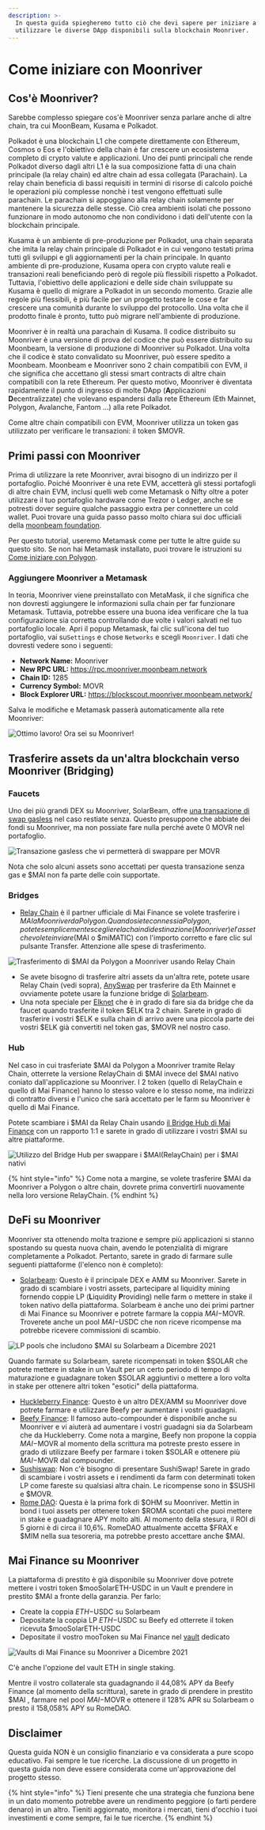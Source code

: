 ```yaml
---
description: >-
  In questa guida spiegheremo tutto ciò che devi sapere per iniziare a
  utilizzare le diverse DApp disponibili sulla blockchain Moonriver.
---
```


# Come iniziare con Moonriver

## Cos'è Moonriver?

Sarebbe complesso spiegare cos'è Moonriver senza parlare anche di altre chain, tra cui MoonBeam, Kusama e Polkadot.

Polkadot è una blockchain L1 che compete direttamente con Ethereum, Cosmos o Eos e l'obiettivo della chain è far crescere un ecosistema completo di crypto valute e applicazioni. Uno dei punti principali che rende Polkadot diverso dagli altri L1 è la sua composizione fatta di una chain principale (la relay chain) ed altre chain ad essa collegata (Parachain). La relay chain beneficia di bassi requisiti in termini di risorse di calcolo poiché le operazioni più complesse nonchè i test vengono effettuati sulle parachain. Le parachain si appoggiano alla relay chain solamente per mantenere la sicurezza delle stesse. Ciò crea ambienti isolati che possono funzionare in modo autonomo che non condividono i dati dell'utente con la blockchain principale.

Kusama è un ambiente di pre-produzione per Polkadot, una chain separata che imita la relay chain principale di Polkadot e in cui vengono testati prima tutti gli sviluppi e gli aggiornamenti per la chain principale. In quanto ambiente di pre-produzione, Kusama opera con crypto valute reali e transazioni reali beneficiando però di regole più flessibili rispetto a Polkadot. Tuttavia, l'obiettivo delle applicazioni e delle side chain sviluppate su Kusama è quello di migrare a Polkadot in un secondo momento. Grazie alle regole più flessibili, è più facile per un progetto testare le cose e far crescere una comunità durante lo sviluppo del protocollo. Una volta che il prodotto finale è pronto, tutto può migrare nell'ambiente di produzione.

Moonriver è in realtà una parachain di Kusama. Il codice distribuito su Moonriver è una versione di prova del codice che può essere distribuito su Moonbeam, la versione di produzione di Moonriver su Polkadot. Una volta che il codice è stato convalidato su Moonriver, può essere spedito a Moonbeam. Moonbeam e Moonriver sono 2 chain compatibili con EVM, il che significa che accettano gli stessi smart contracts di altre chain compatibili con la rete Ethereum. Per questo motivo, Moonriver è diventata rapidamente il punto di ingresso di molte DApp (**A**pplicazioni **D**ecentralizzate) che volevano espandersi dalla rete Ethereum (Eth Mainnet, Polygon, Avalanche, Fantom ...) alla rete Polkadot.

Come altre chain compatibili con EVM, Moonriver utilizza un token gas utilizzato per verificare le transazioni: il token $MOVR.

## Primi passi con Moonriver

Prima di utilizzare la rete Moonriver, avrai bisogno di un indirizzo per il portafoglio. Poiché Moonriver è una rete EVM, accetterà gli stessi portafogli di altre chain EVM, inclusi quelli web come Metamask o Nifty oltre a poter utilizzare il tuo portafoglio hardware come Trezor o Ledger, anche se potresti dover seguire qualche passaggio extra per connettere un cold wallet. Puoi trovare una guida passo passo molto chiara sui doc ufficiali della [moonbeam foundation](https://moonbeam.foundation/tutorials/how-to-create-moonriver-ethereum-address/).

Per questo tutorial, useremo Metamask come per tutte le altre guide su questo sito. Se non hai Metamask installato, puoi trovare le istruzioni su [Come iniziare con Polygon](https://qidao-qimps.gitbook.io/mai-finance-tutorials/v/italian/tutorial-di-polygon/come-iniziare-con-polygon).

### Aggiungere Moonriver a Metamask

In teoria, Moonriver viene preinstallato con MetaMask, il che significa che non dovresti aggiungere le informazioni sulla chain per far funzionare Metamask. Tuttavia, potrebbe essere una buona idea verificare che la tua configurazione sia corretta controllando due volte i valori salvati nel tuo portafoglio locale. Apri il popup Metamask, fai clic sull'icona del tuo portafoglio, vai su`Settings` e chose `Networks` e scegli `Moonriver`. I dati che dovresti vedere sono i seguenti:

* **Network Name:** Moonriver
* **New RPC URL:** https://rpc.moonriver.moonbeam.network
* **Chain ID:** 1285
* **Currency Symbol:** MOVR
* **Block Explorer URL:** https://blockscout.moonriver.moonbeam.network/

Salva le modifiche e Metamask passerà automaticamente alla rete Moonriver:

![Ottimo lavoro! Ora sei su Moonriver!](../../.gitbook/assets/Moonriver-setup-MM.png)

## Trasferire assets da un'altra blockchain verso  Moonriver (Bridging)

### Faucets

Uno dei più grandi DEX su Moonriver, SolarBeam, offre [una transazione di swap gasless](https://app.solarbeam.io/bridge/gas-swap) nel caso restiate senza. Questo presuppone che abbiate dei fondi su Moonriver, ma non possiate fare nulla perché avete 0 MOVR nel portafoglio.

![Transazione gasless che vi permetterà di swappare per MOVR](../../.gitbook/assets/Moonriver-faucet.png)

Nota che solo alcuni assets sono accettati per questa transazione senza gas e $MAI non fa parte delle coin supportate.

### Bridges

* [Relay Chain](https://app.relaychain.com/transfer#/) è il partner ufficiale di Mai Finance se volete trasferire i $MAI a Moonriver da Polygon. Quando siete connessi a Polygon, potete semplicemente scegliere la chain di destinazione (Moonriver) e l'asset che volete inviare ($MAI o $miMATIC) con l'importo corretto e fare clic sul pulsante Transfer. Attenzione alle spese di trasferimento.

![Trasferimento di $MAI da Polygon a Moonriver usando Relay Chain](../../.gitbook/assets/Moonriver-relaychain.png)

* Se avete bisogno di trasferire altri assets da un'altra rete, potete usare Relay Chain (vedi sopra), [AnySwap](https://anyswap.exchange/#/bridge) per trasferire da Eth Mainnet e ovviamente potete usare la funzione bridge di [Solarbeam](https://app.solarbeam.io/bridge).
* Una nota speciale per [Elknet](https://app.elk.finance/#/elknet) che è in grado di fare sia da bridge che da faucet quando trasferite il token $ELK tra 2 chain. Sarete in grado di trasferire i vostri $ELK e sulla chain di arrivo avere una piccola parte dei vostri $ELK già convertiti nel token gas, $MOVR nel nostro caso.

### Hub

Nel caso in cui trasferiate $MAI da Polygon a Moonriver tramite Relay Chain, otterrete la versione RelayChain di $MAI invece del $MAI nativo coniato dall'applicazione su Moonriver. I 2 token (quello di RelayChain e quello di Mai Finance) hanno lo stesso valore e lo stesso nome, ma indirizzi di contratto diversi e l'unico che sarà accettato per le farm su Moonriver è quello di Mai Finance.

Potete scambiare i $MAI da Relay Chain usando [il Bridge Hub di Mai Finance](https://app.mai.finance/hub) con un rapporto 1:1 e sarete in grado di utilizzare i vostri $MAI su altre piattaforme.

![Utilizzo del Bridge Hub per swappare i $MAI(RelayChain) per i $MAI nativi](../../.gitbook/assets/Moonriver-hub.png)

{% hint style="info" %}
Come nota a margine, se volete trasferire $MAI da Moonriver a Polygon o altre chain, dovrete prima convertirli nuovamente nella loro versione RelayChain.
{% endhint %}

## DeFi su Moonriver

Moonriver sta ottenendo molta trazione e sempre più applicazioni si stanno spostando su questa nuova chain, avendo le potenzialità di migrare completamente a Polkadot. Pertanto, sarete in grado di farmare sulle seguenti piattaforme (l'elenco non è completo):

* [Solarbeam](https://app.solarbeam.io): Questo è il principale DEX e AMM su Moonriver. Sarete in grado di scambiare i vostri assets, partecipare al liquidity mining fornendo coppie LP (**L**iquidity **P**roviding) nelle farm o mettere in stake il token nativo della piattaforma. Solarbeam è anche uno dei primi partner di Mai Finance su Moonriver e potrete farmare la coppia $MAI-$MOVR. Troverete anche un pool $MAI-$USDC che non riceve ricompense ma potrebbe ricevere commissioni di scambio.

![LP pools che includono $MAI su Solarbeam a Dicembre 2021](../../.gitbook/assets/Moonriver-solarbeam.png)

Quando farmate su Solarbeam, sarete ricompensati in token $SOLAR che potrete mettere in stake in un Vault per un certo periodo di tempo di maturazione e guadagnare token $SOLAR aggiuntivi o mettere a loro volta in stake per ottenere altri token "esotici" della piattaforma.

* [Huckleberry Finance](https://www.huckleberry.finance): Questo è un altro DEX/AMM su Moonriver dove potrete farmare e utilizzare Beefy per aumentare i vostri guadagni.
* [Beefy Finance](https://app.beefy.finance/#/moonriver): Il famoso auto-compounder è disponibile anche su Moonriver e vi aiuterà ad aumentare i vostri guadagni sia da Solarbeam che da Huckleberry. Come nota a margine, Beefy non propone la coppia $MAI-$MOVR al momento della scrittura ma potreste presto essere in grado di utilizzare Beefy per farmare i token $SOLAR e ottenere più $MAI-$MOVR dal compounder.
* [Sushiswap](https://app.sushi.com): Non c'è bisogno di presentare SushiSwap! Sarete in grado di scambiare i vostri assets e i rendimenti da farm con determinati token LP come fareste su qualsiasi altra chain. Le ricompense sono in $SUSHI e $MOVR.
* [Rome DAO](https://romedao.finance): Questa è la prima fork di $OHM su Moonriver. Mettin in bond i tuoi assets per ottenere token $ROMA scontati che puoi mettere in stake e guadagnare APY molto alti. Al momento della stesura, il ROI di 5 giorni è di circa il 10,6%. RomeDAO attualmente accetta $FRAX e $MIM nella sua tesoreria, ma potrebbe presto accettare anche $MAI.

## Mai Finance su Moonriver

La piattaforma di prestito è già disponibile su Moonriver dove potrete mettere i vostri token $mooSolarETH-USDC in un Vault e prendere in prestito $MAI a fronte della garanzia. Per farlo:

* Create la coppia $ETH-$USDC su Solarbeam
* Depositate la coppia LP $ETH-$USDC su Beefy ed otterrete il token ricevuta $mooSolarETH-USDC
* Depositate il vostro mooToken su Mai Finance nel [vault](https://app.mai.finance/vaults/create) dedicato

![Vaults di Mai Finance su Moonriver a Dicembre 2021](../../.gitbook/assets/Moonriver-vaults.png)

C'è anche l'opzione del vault ETH in single staking.

Mentre il vostro collaterale sta guadagnando il 44,08% APY da Beefy Finance (al momento della scrittura), sarete in grado di prendere in prestito $MAI , farmare nel pool $MAI-$MOVR e ottenere il 128% APR su Solarbeam o presto il 158,058% APY su RomeDAO.

## Disclaimer

Questa guida NON è un consiglio finanziario e va considerata a pure scopo educativo. Fai sempre le tue ricerche. La discussione di un progetto in questa guida non deve essere considerata come un'approvazione del progetto stesso.

{% hint style="info" %}
Tieni presente che una strategia che funziona bene in un dato momento potrebbe avere un rendimento peggiore (o farti perdere denaro) in un altro. Tieniti aggiornato, monitora i mercati, tieni d'occhio i tuoi investimenti e come sempre, fai le tue ricerche.
{% endhint %}
